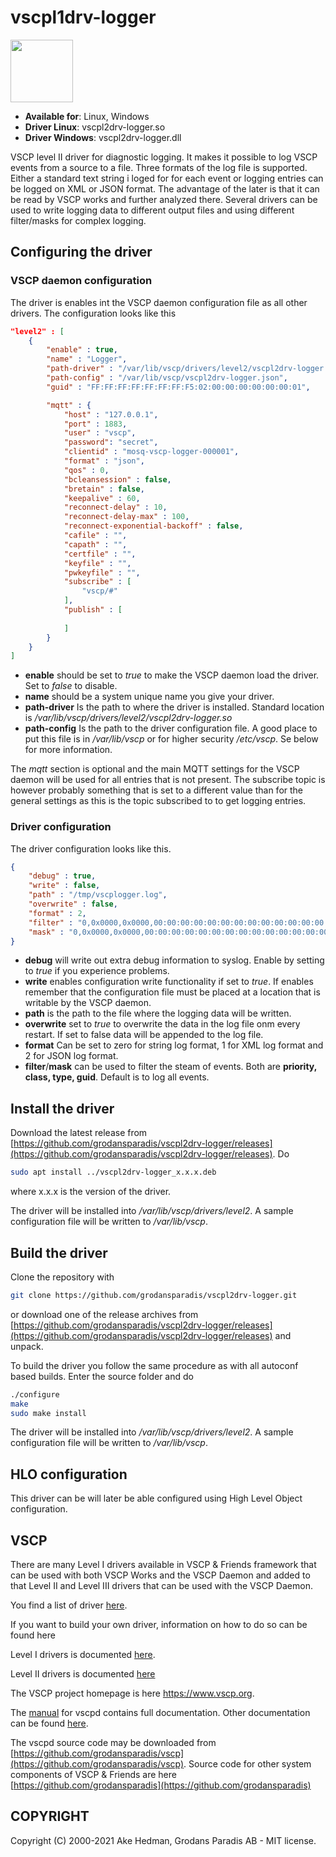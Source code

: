 # vscpl1drv-logger

<img src="https://vscp.org/images/logo.png" width="100">

- **Available for**: Linux, Windows
- **Driver Linux**: vscpl2drv-logger.so
- **Driver Windows**: vscpl2drv-logger.dll

VSCP level II driver for diagnostic logging. It makes it possible to log VSCP events from a source to a file. Three formats of the log file is supported. Either a standard text string i loged for for each event or logging entries can be logged on XML or JSON format. The advantage of the later is that it can be read by VSCP works and further analyzed there. Several drivers can be used to write logging data to different output files and using different filter/masks for complex logging.

## Configuring the driver

### VSCP daemon configuration

The driver is enables int the VSCP daemon configuration file as all other drivers. The configuration looks like this

```json
"level2" : [
    {
        "enable" : true,
        "name" : "Logger",
        "path-driver" : "/var/lib/vscp/drivers/level2/vscpl2drv-logger.so",
        "path-config" : "/var/lib/vscp/vscpl2drv-logger.json",
        "guid" : "FF:FF:FF:FF:FF:FF:FF:F5:02:00:00:00:00:00:00:01",

        "mqtt" : {
            "host" : "127.0.0.1",
            "port" : 1883,
            "user" : "vscp",
            "password": "secret",
            "clientid" : "mosq-vscp-logger-000001",
            "format" : "json",
            "qos" : 0,
            "bcleansession" : false,
            "bretain" : false,
            "keepalive" : 60,
            "reconnect-delay" : 10,
            "reconnect-delay-max" : 100,
            "reconnect-exponential-backoff" : false,
            "cafile" : "",
            "capath" : "",
            "certfile" : "",
            "keyfile" : "",
            "pwkeyfile" : "",
            "subscribe" : [
                "vscp/#"
            ],
            "publish" : [
                
            ]
        }
    }
]
```

- **enable** should be set to *true* to make the VSCP daemon load the driver. Set to *false* to disable.
- **name** should be a system unique name you give your driver. 
- **path-driver** Is the path to where the driver is installed. Standard location is */var/lib/vscp/drivers/level2/vscpl2drv-logger.so*
- **path-config** Is the path to the driver configuration file. A good place to put this file is in */var/lib/vscp* or for higher security */etc/vscp*. Se below for more information.

The *mqtt* section is optional and the main MQTT settings for the VSCP daemon will be used for all entries that is not present. The subscribe topic is however probably something that is set to a different value than for the general settings as this is the topic subscribed to to get logging entries.

### Driver configuration

The driver configuration looks like this.

```json
{
    "debug" : true,
    "write" : false,
    "path" : "/tmp/vscplogger.log",
    "overwrite" : false,
    "format" : 2, 
    "filter" : "0,0x0000,0x0000,00:00:00:00:00:00:00:00:00:00:00:00:00:00:00:00",
    "mask" : "0,0x0000,0x0000,00:00:00:00:00:00:00:00:00:00:00:00:00:00:00:00" 
}
```

 - **debug** will write out extra debug information to syslog. Enable by setting to *true* if you experience problems.
 - **write** enables configuration write functionality if set to *true*. If enables remember that the configuration file must be placed at a location that is writable by the VSCP daemon.
 - **path** is the path to the file where the logging data will be written.
 - **overwrite** set to *true* to overwrite the data in the log file onm every restart. If set to false data will be appended to the log file.
 - **format** Can be set to zero for string log format, 1 for XML log format and 2 for JSON log format. 
 - **filter**/**mask** can be used to filter the steam of events. Both are **priority, class, type, guid**. Default is to log all events.

## Install the driver

Download the latest release from [https://github.com/grodansparadis/vscpl2drv-logger/releases](https://github.com/grodansparadis/vscpl2drv-logger/releases). Do

```bash
sudo apt install ../vscpl2drv-logger_x.x.x.deb
```
where x.x.x is the version of the driver.

The driver will be installed into */var/lib/vscp/drivers/level2*. A sample configuration file will be written to */var/lib/vscp*.

## Build the driver

Clone the repository with 

```bash
git clone https://github.com/grodansparadis/vscpl2drv-logger.git
```

or download one of the release archives from [https://github.com/grodansparadis/vscpl2drv-logger/releases](https://github.com/grodansparadis/vscpl2drv-logger/releases) and unpack.


To build the driver you follow the same procedure as with all autoconf based builds. Enter the source folder and do

```bash
./configure
make
sudo make install
```

The driver will be installed into */var/lib/vscp/drivers/level2*. A sample configuration file will be written to */var/lib/vscp*.

## HLO configuration

This driver can be will later be able configured using High Level Object configuration. 

## VSCP

There are many Level I drivers available in VSCP & Friends framework that can be used with both VSCP Works and the VSCP Daemon and added to that Level II and Level III drivers that can be used with the VSCP Daemon.

You find a list of driver [here](https://docs.vscp.org/).

If you want to build your own driver, information on how to do so can be found here

Level I drivers is documented [here](https://grodansparadis.gitbooks.io/the-vscp-daemon/level_i_drivers.html).

Level II drivers is documented [here](https://grodansparadis.gitbooks.io/the-vscp-daemon/level_ii_drivers.html)


The VSCP project homepage is here <https://www.vscp.org>.

The [manual](https://docs.vscp.org/#vscpd) for vscpd contains full documentation. Other documentation can be found [here](https://docs.vscp.org/).

The vscpd source code may be downloaded from [https://github.com/grodansparadis/vscp](https://github.com/grodansparadis/vscp). Source code for other system components of VSCP & Friends are here [https://github.com/grodansparadis](https://github.com/grodansparadis)

## COPYRIGHT
Copyright (C) 2000-2021 Ake Hedman, Grodans Paradis AB - MIT license.
